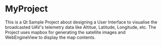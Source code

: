 # MyProject
 This is a Qt Sample Project about designing a User Interface to visualise the broadcasted UAV's telemetry data like Altitue, Latitude, Longitude, etc.
 The Project uses mapbox for generating the satellite images and WebEngineView to display the map contents.
